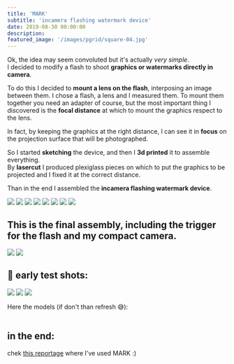 ```yaml
---
title: 'MARK'
subtitle: 'incamera flashing watermark device'
date: 2019-08-30 00:00:00
description:
featured_image: '/images/pgrid/square-04.jpg'
---
```


Ok, the idea may seem convoluted but it's actually *very simple*.<br>
I decided to modify a flash to shoot **graphics or watermarks directly in camera**.

To do this I decided to **mount a lens on the flash**, interposing an image between them.
I chose a flash, a lens and I measured them. To mount them together you need an adapter of course, but the most important thing I discovered is the **focal distance** at which to mount the graphics respect to the lens.

In fact, by keeping the graphics at the right distance, I can see it in **focus** on the projection surface that will be photographed.

So I started **sketching** the device, and then I **3d printed** it to assemble everything.
<br>By **lasercut** I produced plexiglass pieces on which to put the graphics to be projected and I fixed it at the correct distance.

Than in the end I assembled the **incamera flashing watermark device**.

<div class="gallery" data-columns="4">
	<img src="/images/mark/pic1.jpg">
  <img src="/images/mark/pic2.jpg">
  <img src="/images/mark/pic3.jpg">
	<img src="/images/mark/pic4.jpg">
	<img src="/images/mark/pic5.jpg">
	<img src="/images/mark/pic6.jpg">
	<img src="/images/mark/pic7.jpg">
	<img src="/images/mark/pic8.jpg">
</div>

## This is the final assembly, including the trigger for the flash and my compact camera.

<div class="gallery" data-columns="2">
	<img src="/images/mark/pic9.jpg">
  <img src="/images/mark/pic10.jpg">
</div>

## 📸  early test shots:

<div class="gallery" data-columns="1">
<img src="/images/mark/pic11.jpg">
<img src="/images/mark/pic12.jpg">
<img src="/images/mark/pic13.jpg">
</div>

Here the models (if don't than refresh 😅):
<br><br>
<div class="gallery" data-columns="1">
<script src="https://embed.github.com/view/3d/pierluisvona/pierluisvona.github.io/master/stl/mark.stl"></script>
</div>


## in the end:

chek [this reportage](/project/shitartfair) where I've used MARK :)
